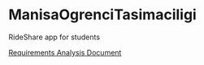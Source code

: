 # ManisaOgrenciTasimaciligi
RideShare app for students

[Requirements Analysis Document](Design/RequirementsAnalysisDocument.md)
